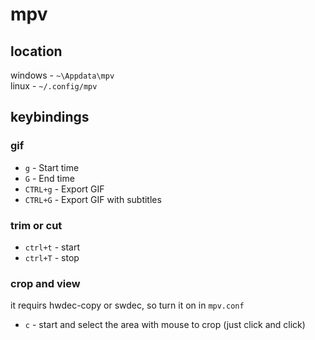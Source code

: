# mpv

## location

windows -  `~\Appdata\mpv` </br>
linux -    `~/.config/mpv`

## keybindings

### gif 

- `g` - Start time
- `G` - End time
- `CTRL+g` - Export GIF
- `CTRL+G` - Export GIF with subtitles

### trim or cut 
 
- `ctrl+t` - start
- `ctrl+T` - stop


### crop and view

it requirs hwdec-copy or swdec, so turn it on in `mpv.conf`

- `c` - start and select the area with mouse to crop (just click and click)

